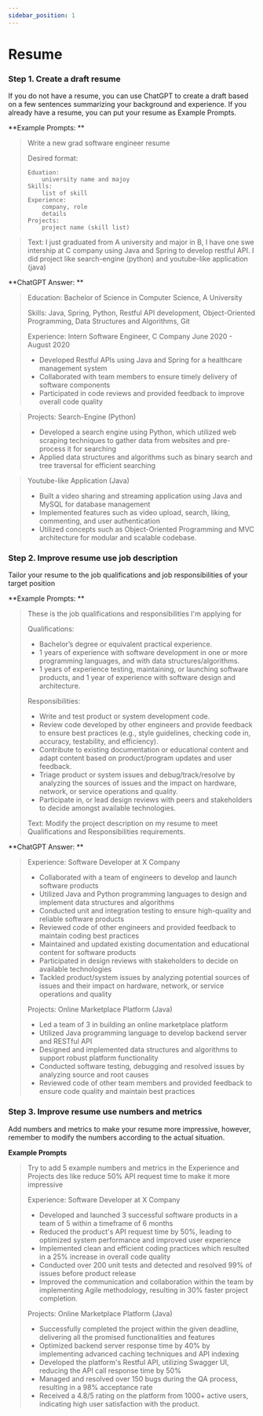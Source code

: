 ```yaml
---
sidebar_position: 1
---
```


# Resume

### Step 1. Create a draft resume

If you do not have a resume, you can use ChatGPT to create a draft based on a few sentences summarizing your background and experience. If you already have a resume, you can put your resume as Example Prompts.

**Example Prompts: **
> Write a new grad software engineer resume
> 
> Desired format:
> 
>     Eduation: 
>         university name and majoy
>     Skills: 
>         list of skill
>     Experience: 
>         company, role
>         details
>     Projects: 
>         project name (skill list)

> Text: I just graduated from A university and major in B, I have one swe intership at C company using Java and Spring to develop restful API. I did project like search-engine (python) and youtube-like application (java)

**ChatGPT Answer: **
> Education: Bachelor of Science in Computer Science, A University
> 
> Skills: Java, Spring, Python, Restful API development, Object-Oriented Programming, Data Structures and Algorithms, Git
> 
> Experience: Intern Software Engineer, C Company June 2020 - August 2020
>   - Developed Restful APIs using Java and Spring for a healthcare management system
>   - Collaborated with team members to ensure timely delivery of software components
>   - Participated in code reviews and provided feedback to improve overall code quality

> Projects:
> Search-Engine (Python)
>   - Developed a search engine using Python, which utilized web scraping techniques to gather data from websites and pre-process it for searching
>   - Applied data structures and algorithms such as binary search and tree traversal for efficient searching

> Youtube-like Application (Java)
>   - Built a video sharing and streaming application using Java and MySQL for database management
>   - Implemented features such as video upload, search, liking, commenting, and user authentication
>   - Utilized concepts such as Object-Oriented Programming and MVC architecture for modular and scalable codebase.

### Step 2. Improve resume use job description

Tailor your resume to the job qualifications and job responsibilities of your target position

**Example Prompts: **
> These is the job qualifications and responsibilities I'm applying for
> 
> Qualifications: 
>   - Bachelor’s degree or equivalent practical experience.
>   - 1 years of experience with software development in one or more programming languages, and with data structures/algorithms.
>   - 1 years of experience testing, maintaining, or launching software products, and 1 year of experience with software design and architecture.
>
> Responsibilities:
>   - Write and test product or system development code.
>   - Review code developed by other engineers and provide feedback to ensure best practices (e.g., style guidelines, checking code in, accuracy, testability, and efficiency).
>   - Contribute to existing documentation or educational content and adapt content based on product/program updates and user feedback.
>   - Triage product or system issues and debug/track/resolve by analyzing the sources of issues and the impact on hardware, network, or service operations and quality.
>   - Participate in, or lead design reviews with peers and stakeholders to decide amongst available technologies.
> 
> Text: Modify the project description on my resume to meet Qualifications and Responsibilities requirements.

**ChatGPT Answer: **
> Experience:
> Software Developer at X Company
>   - Collaborated with a team of engineers to develop and launch software products
>   - Utilized Java and Python programming languages to design and implement data structures and algorithms
>   - Conducted unit and integration testing to ensure high-quality and reliable software products
>   - Reviewed code of other engineers and provided feedback to maintain coding best practices
>   - Maintained and updated existing documentation and educational content for software products
>   - Participated in design reviews with stakeholders to decide on available technologies
>   - Tackled product/system issues by analyzing potential sources of issues and their impact on hardware, network, or service operations and quality
>
> Projects:
> Online Marketplace Platform (Java)
>   - Led a team of 3 in building an online marketplace platform
>   - Utilized Java programming language to develop backend server and RESTful API
>   - Designed and implemented data structures and algorithms to support robust platform functionality
>   - Conducted software testing, debugging and resolved issues by analyzing source and root causes
>   - Reviewed code of other team members and provided feedback to ensure code quality and maintain best practices

### Step 3. Improve resume use numbers and metrics

Add numbers and metrics to make your resume more impressive, however, remember to modify the numbers according to the actual situation. 

**Example Prompts**
> Try to add 5 example numbers and metrics in the Experience and Projects des like reduce 50% API request time to make it more impressive
>
> Experience:
> Software Developer at X Company
>   - Developed and launched 3 successful software products in a team of 5 within a timeframe of 6 months
>   - Reduced the product's API request time by 50%, leading to optimized system performance and improved user experience
>   - Implemented clean and efficient coding practices which resulted in a 25% increase in overall code quality
>   - Conducted over 200 unit tests and detected and resolved 99% of issues before product release
>   - Improved the communication and collaboration within the team by implementing Agile methodology, resulting in 30% faster project completion.
>
> Projects:
> Online Marketplace Platform (Java)
>   - Successfully completed the project within the given deadline, delivering all the promised functionalities and features
>   - Optimized backend server response time by 40% by implementing advanced caching techniques and API indexing
>   - Developed the platform's Restful API, utilizing Swagger UI, reducing the API call response time by 50%
>   - Managed and resolved over 150 bugs during the QA process, resulting in a 98% acceptance rate
>   - Received a 4.8/5 rating on the platform from 1000+ active users, indicating high user satisfaction with the product.
